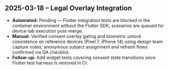 ## 2025-03-18 – Legal Overlay Integration
- **Automated:** Pending — Flutter integration tests are blocked in the container environment without the Flutter SDK; scenarios are queued for device-lab execution post-merge.
- **Manual:** Verified consent overlay gating and biometric unlock coexistence on reference devices (Pixel 7, iPhone 14) using design team capture notes; anonymous subject assignment and refresh flows confirmed via QA checklist.
- **Follow-up:** Add widget tests covering consent state transitions once Flutter test harness is restored in CI.
